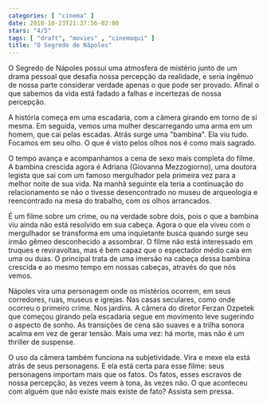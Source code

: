 ```yaml
---
categories: [ "cinema" ]
date: 2018-10-23T21:37:56-02:00
stars: "4/5"
tags: [ "draft", "movies" , "cinemaqui" ]
title: "O Segredo de Nápoles"
---
```

O Segredo de Nápoles possui uma atmosfera de mistério junto de um drama pessoal que desafia nossa percepção da realidade, e seria ingênuo de nossa parte considerar verdade apenas o que pode ser provado. Afinal o que sabemos da vida está fadado a falhas e incertezas de nossa percepção.

A história começa em uma escadaria, com a câmera girando em torno de si mesma. Em seguida, vemos uma mulher descarregando uma arma em um homem, que cai pelas escadas. Atrás surge uma "bambina". Ela viu tudo. Focamos em seu olho. O que é visto pelos olhos nos é como mais sagrado.

O tempo avança e acompanhamos a cena de sexo mais completa do filme. A bambina crescida agora é Adriana (Giovanna Mezzogiorno), uma doutora legista que sai com um famoso mergulhador pela primeira vez para a melhor noite de sua vida. Na manhã seguinte ela teria a continuação do relacionamento se não o tivesse desencontrado no museu de arqueologia e reencontrado na mesa do trabalho, com os olhos arrancados.

É um filme sobre um crime, ou na verdade sobre dois, pois o que a bambina viu ainda não está resolvido em sua cabeça. Agora o que ela viveu com o mergulhador se transforma em uma inquietante busca quando surge seu irmão gêmeo desconhecido a assombrar. O filme não está interessado em truques e reviravoltas, mas é bem capaz que o espectador médio caia em uma ou duas. O principal trata de uma imersão na cabeça dessa bambina crescida e ao mesmo tempo em nossas cabeças, através do que nós vemos.

Nápoles vira uma personagem onde os mistérios ocorrem, em seus corredores, ruas, museus e igrejas. Nas casas seculares, como onde ocorreu o primeiro crime. Nos jardins. A câmera do diretor Ferzan Ozpetek que começou girando pela escadaria segue em movimento leve sugerindo o aspecto de sonho. As transições de cena são suaves e a trilha sonora acalma em vez de gerar tensão. Mais uma vez: há morte, mas não é um thriller de suspense.

O uso da câmera também funciona na subjetividade. Vira e mexe ela está atrás de seus personagens. E ela está certa para esse filme: seus personagens importam mais que os fatos. Os fatos, esses escravos de nossa percepção, às vezes veem à tona, às vezes não. O que aconteceu com alguém que não existe mais existe de fato? Assista sem pressa.
